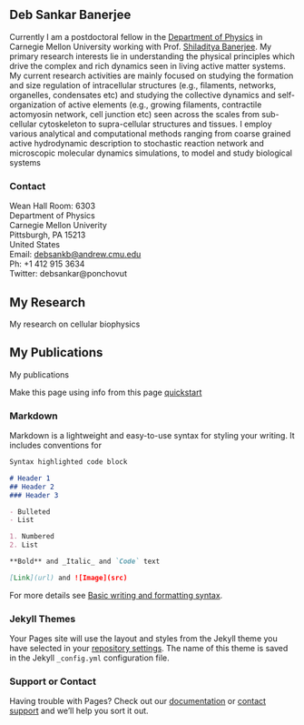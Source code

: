 ## Deb Sankar Banerjee

Currently I am a postdoctoral fellow in the [Department of Physics](https://www.cmu.edu/physics/) in Carnegie Mellon University working with Prof. [Shiladitya Banerjee](https://shiladitya-banerjee.com/). My primary research interests lie in understanding the physical principles which drive the complex and rich dynamics seen in living active matter systems. My current research activities are mainly focused on studying the formation and size regulation of intracellular structures (e.g., filaments, networks, organelles, condensates etc) and studying the collective dynamics and self-organization of active elements (e.g., growing filaments, contractile actomyosin network, cell junction etc) seen across the scales from sub-cellular cytoskeleton to supra-cellular structures and tissues. I employ various analytical and computational methods ranging from coarse grained active hydrodynamic description to stochastic reaction network and microscopic molecular dynamics simulations, to model and
study biological systems

### Contact
 Wean Hall Room: 6303\
 Department of Physics\
 Carnegie Mellon Univerity\
 Pittsburgh, PA 15213\
 United States\
 Email: debsankb@andrew.cmu.edu\
 Ph: +1 412 915 3634\
 Twitter: debsankar@ponchovut

## My Research

My research on cellular biophysics

## My Publications

My publications

Make this page using info from this page [quickstart](https://docs.github.com/en/pages/quickstart)

### Markdown

Markdown is a lightweight and easy-to-use syntax for styling your writing. It includes conventions for

```markdown
Syntax highlighted code block

# Header 1
## Header 2
### Header 3

- Bulleted
- List

1. Numbered
2. List

**Bold** and _Italic_ and `Code` text

[Link](url) and ![Image](src)
```

For more details see [Basic writing and formatting syntax](https://docs.github.com/en/github/writing-on-github/getting-started-with-writing-and-formatting-on-github/basic-writing-and-formatting-syntax).

### Jekyll Themes

Your Pages site will use the layout and styles from the Jekyll theme you have selected in your [repository settings](https://github.com/DebsankarBanerjee/DebsankarBanerjee.github.io/settings/pages). The name of this theme is saved in the Jekyll `_config.yml` configuration file.

### Support or Contact

Having trouble with Pages? Check out our [documentation](https://docs.github.com/categories/github-pages-basics/) or [contact support](https://support.github.com/contact) and we’ll help you sort it out.
